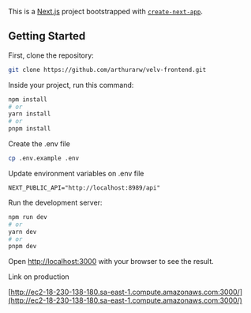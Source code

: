 This is a [Next.js](https://nextjs.org/) project bootstrapped with [`create-next-app`](https://github.com/vercel/next.js/tree/canary/packages/create-next-app).

## Getting Started

First, clone the repository:

```sh
git clone https://github.com/arthurarw/velv-frontend.git
```

Inside your project, run this command:
```bash
npm install
# or
yarn install
# or
pnpm install
```

Create the .env file
```sh
cp .env.example .env
```

Update environment variables on .env file
```dosini
NEXT_PUBLIC_API="http://localhost:8989/api"
```

Run the development server:
```bash
npm run dev
# or
yarn dev
# or
pnpm dev
```

Open [http://localhost:3000](http://localhost:3000) with your browser to see the result.

Link on production

[http://ec2-18-230-138-180.sa-east-1.compute.amazonaws.com:3000/](http://ec2-18-230-138-180.sa-east-1.compute.amazonaws.com:3000/)
